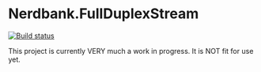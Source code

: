 Nerdbank.FullDuplexStream
=========================

[![Build status](https://ci.appveyor.com/api/projects/status/849r1unf4tnjbpy8?svg=true)](https://ci.appveyor.com/project/AArnott/nerdbank-fullduplexstream)

This project is currently VERY much a work in progress. It is NOT fit for use yet.
